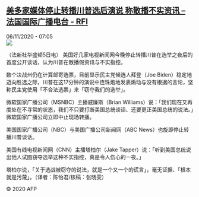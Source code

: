 <!--1604645718000-->
[美多家媒体停止转播川普选后演说 称散播不实资讯 – 法国国际广播电台 - RFI](http://www.rfi.fr//cn/contenu/20201106-%E7%BE%8E%E5%A4%9A%E5%AE%B6%E5%AA%92%E4%BD%93%E5%81%9C%E6%AD%A2%E8%BD%AC%E6%92%AD%E5%B7%9D%E6%99%AE%E9%80%89%E5%90%8E%E6%BC%94%E8%AF%B4-%E7%A7%B0%E6%95%A3%E6%92%AD%E4%B8%8D%E5%AE%9E%E8%B5%84%E8%AE%AF)
------

<div>06/11/2020 - 07:05</div><img src="https://s.rfi.fr/media/display/178bacbc-1ffb-11eb-af3b-005056a964fe/w:310/p:16x9/int0009b.201106140502.jpg"><div class="t-content__body u-clearfix"><p>（法新社华盛顿5日电）    美国好几家电视新闻网今晚停止转播川普在选举之夜后的首度公开谈话，认为川普在散播假资讯与不实指控。</p><p>    数个决战州仍在计算邮寄选票，目前显示民主党候选人拜登（Joe Biden）稳定地迈向胜选之际，川普在这17分钟的演说中连珠炮地发表煽动与没有根据的言论，坚称民主党使用「不合法选票」来「窃夺我们的选举」。</p><p>    微软国家广播公司（MSNBC）主播威廉斯（Brian Williams）说：「我们现在又再度处在不寻常的状态，我们不只要打断美国总统谈话、还要更正美国总统的说法。」微软国家广播公司立即中止现场转播。</p><p>    美国国家广播公司（NBC）与美国广播公司新闻网（ABC News）也旋即停止转播川普谈话。</p><p>    美国有线电视新闻网（CNN）主播塔柏尔（Jake Tapper）说：「听到美国总统说出他人试图窃夺选举这种不实指控，真是令人伤心的一夜。」</p><p>    塔柏尔说，「关于选战被窃夺的说法，就是一个又一个的谎言」，毫无证据、「根本就是污蔑」。（译者：陈怡君/核稿：张晓雯）</p><p class="t-copyright">© 2020 AFP</p>        </div>
